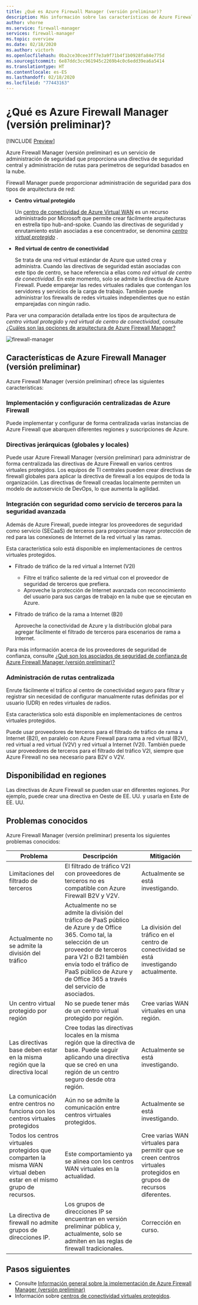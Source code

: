 ```yaml
---
title: ¿Qué es Azure Firewall Manager (versión preliminar)?
description: Más información sobre las características de Azure Firewall Manager
author: vhorne
ms.service: firewall-manager
services: firewall-manager
ms.topic: overview
ms.date: 02/18/2020
ms.author: victorh
ms.openlocfilehash: 0ba2ce30cee3ff7e3a9f71b4f1b0928fa84e775d
ms.sourcegitcommit: 6e87ddc3cc961945c2269b4c0c6edd39ea6a5414
ms.translationtype: HT
ms.contentlocale: es-ES
ms.lasthandoff: 02/18/2020
ms.locfileid: "77443163"
---
```

# <a name="what-is-azure-firewall-manager-preview"></a>¿Qué es Azure Firewall Manager (versión preliminar)?

[!INCLUDE [Preview](../../includes/firewall-manager-preview-notice.md)]

Azure Firewall Manager (versión preliminar) es un servicio de administración de seguridad que proporciona una directiva de seguridad central y administración de rutas para perímetros de seguridad basados en la nube. 

Firewall Manager puede proporcionar administración de seguridad para dos tipos de arquitectura de red:

- **Centro virtual protegido**

   Un [centro de conectividad de Azure Virtual WAN](../virtual-wan/virtual-wan-about.md#resources) es un recurso administrado por Microsoft que permite crear fácilmente arquitecturas en estrella tipo hub-and-spoke. Cuando las directivas de seguridad y enrutamiento están asociadas a ese concentrador, se denomina *[centro virtual protegido](secured-virtual-hub.md)* . 
- **Red virtual de centro de conectividad**

   Se trata de una red virtual estándar de Azure que usted crea y administra. Cuando las directivas de seguridad están asociadas con este tipo de centro, se hace referencia a ellas como *red virtual de centro de conectividad*. En este momento, solo se admite la directiva de Azure Firewall. Puede emparejar las redes virtuales radiales que contengan los servidores y servicios de la carga de trabajo. También puede administrar los firewalls de redes virtuales independientes que no están emparejadas con ningún radio.

Para ver una comparación detallada entre los tipos de arquitectura de *centro virtual protegido* y *red virtual de centro de conectividad*, consulte [¿Cuáles son las opciones de arquitectura de Azure Firewall Manager?](vhubs-and-vnets.md)

![firewall-manager](media/overview/firewallmanagerv5.png)

## <a name="azure-firewall-manager-preview-features"></a>Características de Azure Firewall Manager (versión preliminar)

Azure Firewall Manager (versión preliminar) ofrece las siguientes características:

### <a name="central-azure-firewall-deployment-and-configuration"></a>Implementación y configuración centralizadas de Azure Firewall

Puede implementar y configurar de forma centralizada varias instancias de Azure Firewall que abarquen diferentes regiones y suscripciones de Azure. 

### <a name="hierarchical-policies-global-and-local"></a>Directivas jerárquicas (globales y locales)

Puede usar Azure Firewall Manager (versión preliminar) para administrar de forma centralizada las directivas de Azure Firewall en varios centros virtuales protegidos. Los equipos de TI centrales pueden crear directivas de firewall globales para aplicar la directiva de firewall a los equipos de toda la organización. Las directivas de firewall creadas localmente permiten un modelo de autoservicio de DevOps, lo que aumenta la agilidad.

### <a name="integrated-with-third-party-security-as-a-service-for-advanced-security"></a>Integración con seguridad como servicio de terceros para la seguridad avanzada

Además de Azure Firewall, puede integrar los proveedores de seguridad como servicio (SECaaS) de terceros para proporcionar mayor protección de red para las conexiones de Internet de la red virtual y las ramas.

Esta característica solo está disponible en implementaciones de centros virtuales protegidos.

- Filtrado de tráfico de la red virtual a Internet (V2I)

   - Filtre el tráfico saliente de la red virtual con el proveedor de seguridad de terceros que prefiera.
   - Aproveche la protección de Internet avanzada con reconocimiento del usuario para sus cargas de trabajo en la nube que se ejecutan en Azure.

- Filtrado de tráfico de la rama a Internet (B2I)

   Aproveche la conectividad de Azure y la distribución global para agregar fácilmente el filtrado de terceros para escenarios de rama a Internet.

Para más información acerca de los proveedores de seguridad de confianza, consulte [¿Qué son los asociados de seguridad de confianza de Azure Firewall Manager (versión preliminar)?](trusted-security-partners.md)

### <a name="centralized-route-management"></a>Administración de rutas centralizada

Enrute fácilmente el tráfico al centro de conectividad seguro para filtrar y registrar sin necesidad de configurar manualmente rutas definidas por el usuario (UDR) en redes virtuales de radios. 

Esta característica solo está disponible en implementaciones de centros virtuales protegidos.

Puede usar proveedores de terceros para el filtrado de tráfico de rama a Internet (B2I), en paralelo con Azure Firewall para rama a red virtual (B2V), red virtual a red virtual (V2V) y red virtual a Internet (V2I). También puede usar proveedores de terceros para el filtrado del tráfico V2I, siempre que Azure Firewall no sea necesario para B2V o V2V. 

## <a name="region-availability"></a>Disponibilidad en regiones

Las directivas de Azure Firewall se pueden usar en diferentes regiones. Por ejemplo, puede crear una directiva en Oeste de EE. UU. y usarla en Este de EE. UU. 

## <a name="known-issues"></a>Problemas conocidos

Azure Firewall Manager (versión preliminar) presenta los siguientes problemas conocidos:

|Problema  |Descripción  |Mitigación  |
|---------|---------|---------|
|Limitaciones del filtrado de terceros|El filtrado de tráfico V2I con proveedores de terceros no es compatible con Azure Firewall B2V y V2V.|Actualmente se está investigando.|
|Actualmente no se admite la división del tráfico|Actualmente no se admite la división del tráfico de PaaS público de Azure y de Office 365. Como tal, la selección de un proveedor de terceros para V2I o B2I también envía todo el tráfico de PaaS público de Azure y de Office 365 a través del servicio de asociados.|La división del tráfico en el centro de conectividad se está investigando actualmente.
|Un centro virtual protegido por región|No se puede tener más de un centro virtual protegido por región.|Cree varias WAN virtuales en una región.|
|Las directivas base deben estar en la misma región que la directiva local|Cree todas las directivas locales en la misma región que la directiva de base. Puede seguir aplicando una directiva que se creó en una región de un centro seguro desde otra región.|Actualmente se está investigando.|
|La comunicación entre centros no funciona con los centros virtuales protegidos|Aún no se admite la comunicación entre centros virtuales protegidos.|Actualmente se está investigando.|
|Todos los centros virtuales protegidos que comparten la misma WAN virtual deben estar en el mismo grupo de recursos.|Este comportamiento ya se alinea con los centros WAN virtuales en la actualidad.|Cree varias WAN virtuales para permitir que se creen centros virtuales protegidos en grupos de recursos diferentes.|
|La directiva de firewall no admite grupos de direcciones IP.|Los grupos de direcciones IP se encuentran en versión preliminar pública y, actualmente, solo se admiten en las reglas de firewall tradicionales.|Corrección en curso.

## <a name="next-steps"></a>Pasos siguientes

- Consulte [Información general sobre la implementación de Azure Firewall Manager (versión preliminar)](deployment-overview.md)
- Información sobre [centros de conectividad virtuales protegidos](secured-virtual-hub.md).
